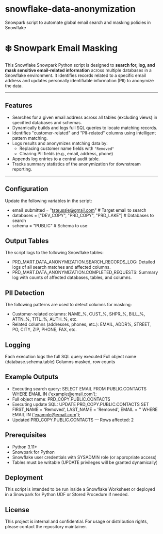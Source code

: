 # snowflake-data-anonymization
Snowpark script to automate global email search and masking policies in Snowflake

# ❄️ Snowpark Email Masking
This Snowflake Snowpark Python script is designed to **search for, log, and mask sensitive email-related information** across multiple databases in a Snowflake environment. It identifies records related to a specific email address and updates personally identifiable information (PII) to anonymize the data.

---

## Features
- Searches for a given email address across all tables (excluding views) in specified databases and schemas.
- Dynamically builds and logs full SQL queries to locate matching records.
- Identifies "customer-related" and "PII-related" columns using intelligent pattern matching.
- Logs results and anonymizes matching data by:
  - Replacing customer name fields with `"Removed"`
  - Clearing PII fields (e.g., email, address, phone)
- Appends log entries to a central audit table.
- Tracks summary statistics of the anonymization for downstream reporting.

---

## Configuration
Update the following variables in the script:
- email_submitted = "tsteussie@gmail.com"  # Target email to search
- databases = ["DEV_COPY", "PRD_COPY", "PRD_LAKE"]  # Databases to search
- schema = "PUBLIC"  # Schema to use

## Output Tables
The script logs to the following Snowflake tables:
- PRD_MART.DATA_ANONYMIZATION.SEARCH_RECORDS_LOG: Detailed logs of all search matches and affected columns.
- PRD_MART.DATA_ANONYMIZATION.COMPLETED_REQUESTS: Summary log with counts of affected databases, tables, and columns.

## PII Detection
The following patterns are used to detect columns for masking:
- Customer-related columns: NAME_%, CUST_%, SHPR_%, BILL_%, ATTN_%, TITL_%, AUTH_%, etc.
- Related columns (addresses, phones, etc.): EMAIL, ADDR%, STREET, PO, CITY, ZIP, PHONE, FAX, etc.

## Logging
Each execution logs the full SQL query executed
Full object name (database.schema.table)
Columns masked, row counts

## Example Outputs
- Executing search query: SELECT EMAIL FROM PUBLIC.CONTACTS WHERE EMAIL IN ('example@email.com');
- Full object name: PRD_COPY.PUBLIC.CONTACTS
- Executing update SQL: UPDATE PRD_COPY.PUBLIC.CONTACTS SET FIRST_NAME = 'Removed', LAST_NAME = 'Removed', EMAIL = '' WHERE EMAIL IN ('example@email.com');
- Updated PRD_COPY.PUBLIC.CONTACTS — Rows affected: 2

## Prerequisites
- Python 3.11+
- Snowpark for Python
- Snowflake user credentials with SYSADMIN role (or appropriate access)
- Tables must be writable (UPDATE privileges will be granted dynamically)

## Deployment
This script is intended to be run inside a Snowflake Worksheet or deployed in a Snowpark for Python UDF or Stored Procedure if needed.

## License
This project is internal and confidential. For usage or distribution rights, please contact the repository maintainer.
